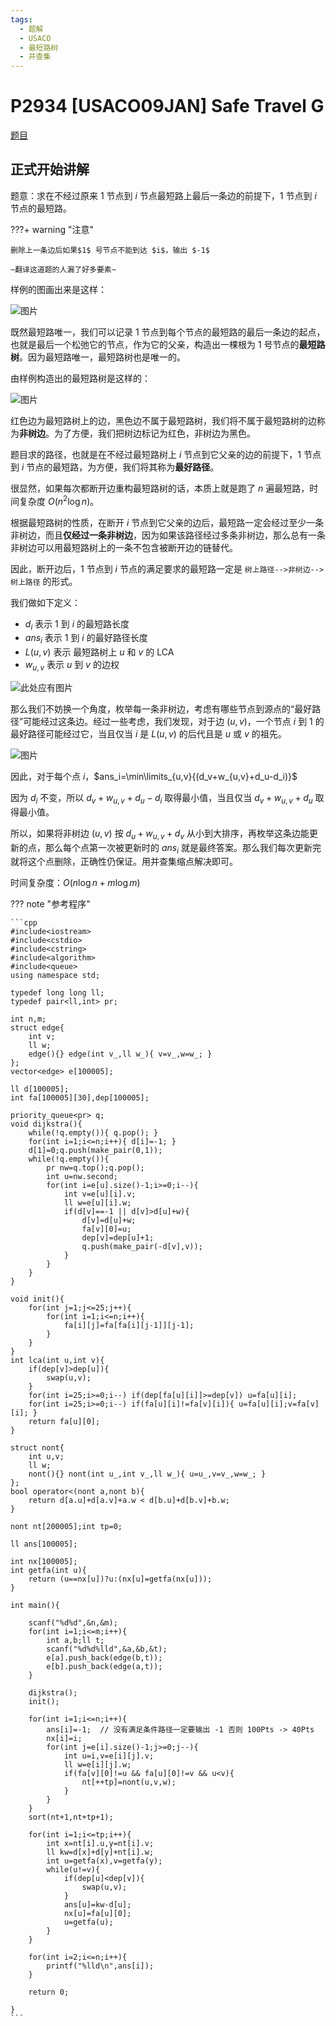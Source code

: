 ```yaml
---
tags:
  - 题解
  - USACO
  - 最短路树
  - 并查集
---
```

# P2934 [USACO09JAN] Safe Travel G

[题目](https://www.luogu.com.cn/problem/P2934)

## 正式开始讲解

题意：求在不经过原来 $1$ 节点到 $i$ 节点最短路上最后一条边的前提下，$1$ 节点到 $i$ 节点的最短路。

???+ warning "注意"

    删除上一条边后如果$1$ 号节点不能到达 $i$，输出 $-1$

    ~翻译这道题的人漏了好多要素~

样例的图画出来是这样：

![图片](src/P2934-raw-graph.png)

既然最短路唯一，我们可以记录 $1$ 节点到每个节点的最短路的最后一条边的起点，也就是最后一个松弛它的节点，作为它的父亲，构造出一棵根为 $1$ 号节点的**最短路树**。因为最短路唯一，最短路树也是唯一的。

由样例构造出的最短路树是这样的：

![图片](src/P2934-shortest-path-tree.png)

红色边为最短路树上的边，黑色边不属于最短路树，我们将不属于最短路树的边称为**非树边**。为了方便，我们把树边标记为红色，非树边为黑色。

题目求的路径，也就是在不经过最短路树上 $i$ 节点到它父亲的边的前提下，$1$ 节点到 $i$ 节点的最短路，为方便，我们将其称为**最好路径**。

很显然，如果每次都断开边重构最短路树的话，本质上就是跑了 $n$ 遍最短路，时间复杂度 $O(n^2\log n)$。

根据最短路树的性质，在断开 $i$ 节点到它父亲的边后，最短路一定会经过至少一条非树边，而且**仅经过一条非树边**，因为如果该路径经过多条非树边，那么总有一条非树边可以用最短路树上的一条不包含被断开边的链替代。

因此，断开边后，$1$ 节点到 $i$ 节点的满足要求的最短路一定是 `树上路径-->非树边-->树上路径` 的形式。

我们做如下定义：

+ $d_i$ 表示 $1$ 到 $i$ 的最短路长度
+ $ans_i$ 表示 $1$ 到 $i$ 的最好路径长度
+ $L(u,v)$ 表示 最短路树上 $u$ 和 $v$ 的 LCA
+ $w_{u,v}$ 表示 $u$ 到 $v$ 的边权

![此处应有图片](src/P2934-path.png)

那么我们不妨换一个角度，枚举每一条非树边，考虑有哪些节点到源点的“最好路径”可能经过这条边。经过一些考虑，我们发现，对于边 $(u,v)$，一个节点 $i$ 到 $1$ 的最好路径可能经过它，当且仅当 $i$ 是 $L(u,v)$ 的后代且是 $u$ 或 $v$ 的祖先。

![图片](src/P2934-non-tree-edge.png)

因此，对于每个点 $i$，$ans_i=\min\limits_{u,v}{(d_v+w_{u,v}+d_u-d_i)}$

因为 $d_i$ 不变，所以 $d_v+w_{u,v}+d_u-d_i$ 取得最小值，当且仅当 $d_v+w_{u,v}+d_u$ 取得最小值。

所以，如果将非树边 $(u,v)$ 按 $d_u+w_{u,v}+d_v$ 从小到大排序，再枚举这条边能更新的点，那么每个点第一次被更新时的 $ans_i$ 就是最终答案。那么我们每次更新完就将这个点删除，正确性仍保证。用并查集缩点解决即可。

时间复杂度：$O(n\log n+m\log m)$

??? note "参考程序"

    ```cpp
    #include<iostream>
    #include<cstdio>
    #include<cstring>
    #include<algorithm>
    #include<queue>
    using namespace std;
    
    typedef long long ll;
    typedef pair<ll,int> pr;
    
    int n,m;
    struct edge{
        int v;
        ll w;
        edge(){} edge(int v_,ll w_){ v=v_,w=w_; }
    };
    vector<edge> e[100005];
    
    ll d[100005];
    int fa[100005][30],dep[100005];
    
    priority_queue<pr> q;
    void dijkstra(){
        while(!q.empty()){ q.pop(); }
        for(int i=1;i<=n;i++){ d[i]=-1; }
        d[1]=0;q.push(make_pair(0,1));
        while(!q.empty()){
            pr nw=q.top();q.pop();
            int u=nw.second;
            for(int i=e[u].size()-1;i>=0;i--){
                int v=e[u][i].v;
                ll w=e[u][i].w;
                if(d[v]==-1 || d[v]>d[u]+w){
                    d[v]=d[u]+w;
                    fa[v][0]=u;
                    dep[v]=dep[u]+1;
                    q.push(make_pair(-d[v],v));
                }
            }
        }
    }
    
    void init(){
        for(int j=1;j<=25;j++){
            for(int i=1;i<=n;i++){
                fa[i][j]=fa[fa[i][j-1]][j-1];
            }
        }
    }
    int lca(int u,int v){
        if(dep[v]>dep[u]){
            swap(u,v);
        }
        for(int i=25;i>=0;i--) if(dep[fa[u][i]]>=dep[v]) u=fa[u][i];
        for(int i=25;i>=0;i--) if(fa[u][i]!=fa[v][i]){ u=fa[u][i];v=fa[v][i]; }
        return fa[u][0];
    }
    
    struct nont{
        int u,v;
        ll w;
        nont(){} nont(int u_,int v_,ll w_){ u=u_,v=v_,w=w_; }
    };
    bool operator<(nont a,nont b){
        return d[a.u]+d[a.v]+a.w < d[b.u]+d[b.v]+b.w;
    }
    
    nont nt[200005];int tp=0;
    
    ll ans[100005];
    
    int nx[100005];
    int getfa(int u){
        return (u==nx[u])?u:(nx[u]=getfa(nx[u]));
    }
    
    int main(){
    
        scanf("%d%d",&n,&m);
        for(int i=1;i<=m;i++){
            int a,b;ll t;
            scanf("%d%d%lld",&a,&b,&t);
            e[a].push_back(edge(b,t));
            e[b].push_back(edge(a,t));
        }
    
        dijkstra();
        init();
    
        for(int i=1;i<=n;i++){
            ans[i]=-1;  // 没有满足条件路径一定要输出 -1 否则 100Pts -> 40Pts
            nx[i]=i;
            for(int j=e[i].size()-1;j>=0;j--){
                int u=i,v=e[i][j].v;
                ll w=e[i][j].w;
                if(fa[v][0]!=u && fa[u][0]!=v && u<v){
                    nt[++tp]=nont(u,v,w);
                }
            }
        }
        sort(nt+1,nt+tp+1);
    
        for(int i=1;i<=tp;i++){
            int x=nt[i].u,y=nt[i].v;
            ll kw=d[x]+d[y]+nt[i].w;
            int u=getfa(x),v=getfa(y);
            while(u!=v){
                if(dep[u]<dep[v]){
                    swap(u,v);
                }
                ans[u]=kw-d[u];
                nx[u]=fa[u][0];
                u=getfa(u);
            }
        }
    
        for(int i=2;i<=n;i++){
            printf("%lld\n",ans[i]);
        }
    
        return 0;
    
    }
	```

